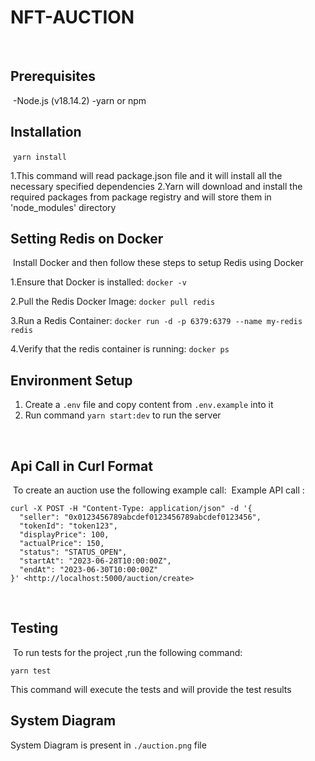 # NFT-AUCTION
​
## Prerequisites
​
-Node.js (v18.14.2)
-yarn or npm
​
## Installation
​
```yarn install```

1.This command will read package.json file and it will install all the  necessary specified dependencies
2.Yarn will download and install the required packages from package registry and will store them in 'node_modules' directory
​
## Setting Redis on Docker
​
Install Docker and then follow these steps to setup Redis using Docker

1.Ensure that Docker is installed:
```docker -v```

2.Pull the Redis Docker Image:
```docker pull redis```

3.Run a Redis Container:
```docker run -d -p 6379:6379 --name my-redis redis```

4.Verify that the redis container is running:
```docker ps```

## Environment Setup

1. Create a ```.env``` file and copy content from ```.env.example``` into it
2. Run command ```yarn start:dev``` to run the server

​
## Api Call in Curl Format
​
To create an auction use the following example call:
​
Example API call :
````
curl -X POST -H "Content-Type: application/json" -d '{
  "seller": "0x0123456789abcdef0123456789abcdef0123456",
  "tokenId": "token123",
  "displayPrice": 100,
  "actualPrice": 150,
  "status": "STATUS_OPEN",
  "startAt": "2023-06-28T10:00:00Z",
  "endAt": "2023-06-30T10:00:00Z"
}' <http://localhost:5000/auction/create>
````
​
## Testing
​
To run tests for the project ,run the following command:

```yarn test```

This command will execute the tests and will provide the test results


## System Diagram

System Diagram is present in ```./auction.png``` file